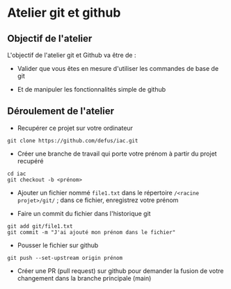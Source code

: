 # Atelier git et github

## Objectif de l'atelier

L'objectif de l'atelier git et Github va être de :

* Valider que vous êtes en mesure d'utiliser les commandes de base de git 

* Et de manipuler les fonctionnalités simple de github

## Déroulement de l'atelier


* Recupérer ce projet sur votre ordinateur​
```
git clone https://github.com/defus/iac.git​
```

* Créer une branche de travail qui porte votre prénom à partir du projet recupéré​
```
cd iac​
git checkout -b <prénom>​
```

* Ajouter un fichier nommé `file1.txt` dans le répertoire `/<racine projet>/git/` ; dans ce fichier, enregistrez votre prénom

* Faire un commit du fichier dans l'historique git
```
git add git/file1.txt
git commit -m "J'ai ajouté mon prénom dans le fichier"
```

* Pousser le fichier sur github​
```
git push --set-upstream origin prénom
```

* Créer une PR (pull request) sur github pour demander la fusion de votre changement dans la branche principale (main)
